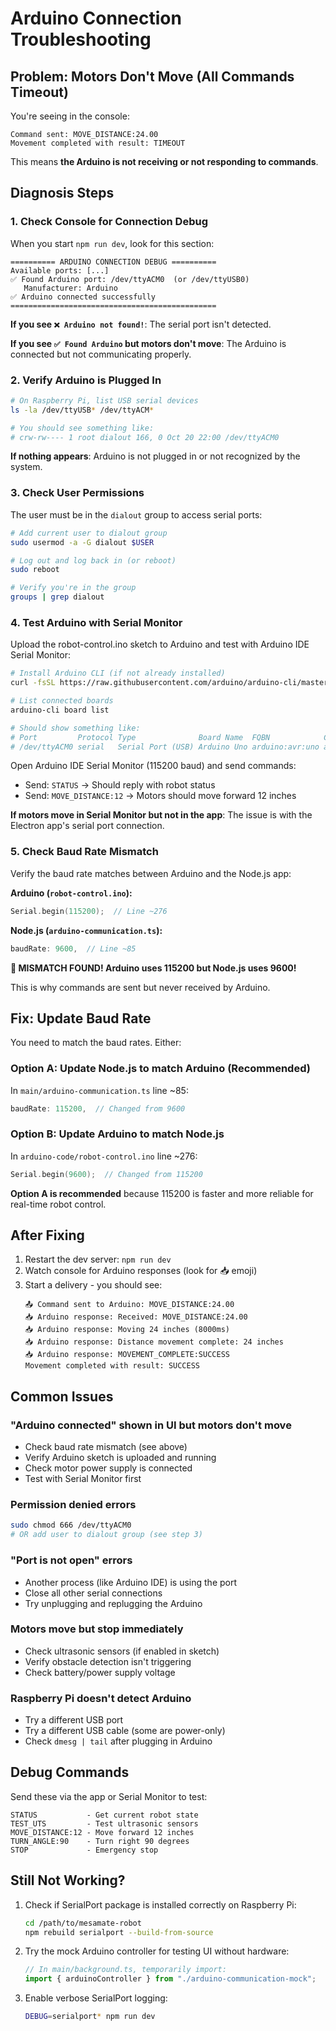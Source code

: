 # Arduino Connection Troubleshooting

## Problem: Motors Don't Move (All Commands Timeout)

You're seeing in the console:

```
Command sent: MOVE_DISTANCE:24.00
Movement completed with result: TIMEOUT
```

This means **the Arduino is not receiving or not responding to commands**.

## Diagnosis Steps

### 1. Check Console for Connection Debug

When you start `npm run dev`, look for this section:

```
========== ARDUINO CONNECTION DEBUG ==========
Available ports: [...]
✅ Found Arduino port: /dev/ttyACM0  (or /dev/ttyUSB0)
   Manufacturer: Arduino
✅ Arduino connected successfully
==============================================
```

**If you see `❌ Arduino not found!`**: The serial port isn't detected.

**If you see `✅ Found Arduino` but motors don't move**: The Arduino is connected but not communicating properly.

### 2. Verify Arduino is Plugged In

```bash
# On Raspberry Pi, list USB serial devices
ls -la /dev/ttyUSB* /dev/ttyACM*

# You should see something like:
# crw-rw---- 1 root dialout 166, 0 Oct 20 22:00 /dev/ttyACM0
```

**If nothing appears**: Arduino is not plugged in or not recognized by the system.

### 3. Check User Permissions

The user must be in the `dialout` group to access serial ports:

```bash
# Add current user to dialout group
sudo usermod -a -G dialout $USER

# Log out and log back in (or reboot)
sudo reboot

# Verify you're in the group
groups | grep dialout
```

### 4. Test Arduino with Serial Monitor

Upload the robot-control.ino sketch to Arduino and test with Arduino IDE Serial Monitor:

```bash
# Install Arduino CLI (if not already installed)
curl -fsSL https://raw.githubusercontent.com/arduino/arduino-cli/master/install.sh | sh

# List connected boards
arduino-cli board list

# Should show something like:
# Port         Protocol Type              Board Name  FQBN            Core
# /dev/ttyACM0 serial   Serial Port (USB) Arduino Uno arduino:avr:uno arduino:avr
```

Open Arduino IDE Serial Monitor (115200 baud) and send commands:

- Send: `STATUS` → Should reply with robot status
- Send: `MOVE_DISTANCE:12` → Motors should move forward 12 inches

**If motors move in Serial Monitor but not in the app**: The issue is with the Electron app's serial port connection.

### 5. Check Baud Rate Mismatch

Verify the baud rate matches between Arduino and the Node.js app:

**Arduino (`robot-control.ino`):**

```cpp
Serial.begin(115200);  // Line ~276
```

**Node.js (`arduino-communication.ts`):**

```typescript
baudRate: 9600,  // Line ~85
```

**🚨 MISMATCH FOUND! Arduino uses 115200 but Node.js uses 9600!**

This is why commands are sent but never received by Arduino.

## Fix: Update Baud Rate

You need to match the baud rates. Either:

### Option A: Update Node.js to match Arduino (Recommended)

In `main/arduino-communication.ts` line ~85:

```typescript
baudRate: 115200,  // Changed from 9600
```

### Option B: Update Arduino to match Node.js

In `arduino-code/robot-control.ino` line ~276:

```cpp
Serial.begin(9600);  // Changed from 115200
```

**Option A is recommended** because 115200 is faster and more reliable for real-time robot control.

## After Fixing

1. Restart the dev server: `npm run dev`
2. Watch console for Arduino responses (look for 📥 emoji)
3. Start a delivery - you should see:
   ```
   📤 Command sent to Arduino: MOVE_DISTANCE:24.00
   📥 Arduino response: Received: MOVE_DISTANCE:24.00
   📥 Arduino response: Moving 24 inches (8000ms)
   📥 Arduino response: Distance movement complete: 24 inches
   📥 Arduino response: MOVEMENT_COMPLETE:SUCCESS
   Movement completed with result: SUCCESS
   ```

## Common Issues

### "Arduino connected" shown in UI but motors don't move

- Check baud rate mismatch (see above)
- Verify Arduino sketch is uploaded and running
- Check motor power supply is connected
- Test with Serial Monitor first

### Permission denied errors

```bash
sudo chmod 666 /dev/ttyACM0
# OR add user to dialout group (see step 3)
```

### "Port is not open" errors

- Another process (like Arduino IDE) is using the port
- Close all other serial connections
- Try unplugging and replugging the Arduino

### Motors move but stop immediately

- Check ultrasonic sensors (if enabled in sketch)
- Verify obstacle detection isn't triggering
- Check battery/power supply voltage

### Raspberry Pi doesn't detect Arduino

- Try a different USB port
- Try a different USB cable (some are power-only)
- Check `dmesg | tail` after plugging in Arduino

## Debug Commands

Send these via the app or Serial Monitor to test:

```
STATUS           - Get current robot state
TEST_UTS         - Test ultrasonic sensors
MOVE_DISTANCE:12 - Move forward 12 inches
TURN_ANGLE:90    - Turn right 90 degrees
STOP             - Emergency stop
```

## Still Not Working?

1. Check if SerialPort package is installed correctly on Raspberry Pi:

   ```bash
   cd /path/to/mesamate-robot
   npm rebuild serialport --build-from-source
   ```

2. Try the mock Arduino controller for testing UI without hardware:

   ```typescript
   // In main/background.ts, temporarily import:
   import { arduinoController } from "./arduino-communication-mock";
   ```

3. Enable verbose SerialPort logging:
   ```bash
   DEBUG=serialport* npm run dev
   ```
